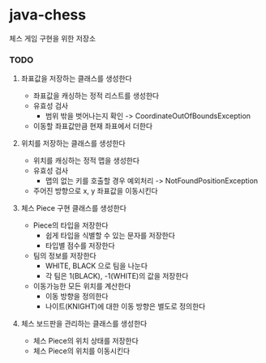 # java-chess
체스 게임 구현을 위한 저장소

### TODO
1. 좌표값을 저장하는 클래스를 생성한다
    * 좌표값을 캐싱하는 정적 리스트를 생성한다 
    * 유효성 검사
        * 범위 밖을 벗어나는지 확인 -> CoordinateOutOfBoundsException
    * 이동할 좌표값만큼 현재 좌표에서 더한다
    
2. 위치를 저장하는 클래스를 생성한다
    * 위치를 캐싱하는 정적 맵을 생성한다
    * 유효성 검사
        * 맵의 없는 키를 호출할 경우 예외처리 -> NotFoundPositionException
    * 주어진 방향으로 x, y 좌표값을 이동시킨다
    
3. 체스 Piece 구현 클래스를 생성한다
    * Piece의 타입을 저장한다
        * 쉽게 타입을 식별할 수 있는 문자를 저장한다
        * 타입별 점수를 저장한다
    * 팀의 정보를 저장한다
        * WHITE, BLACK 으로 팀을 나눈다
        * 각 팀은 1(BLACK), -1(WHITE)의 값을 저장한다
    * 이동가능한 모든 위치를 계산한다
        * 이동 방향을 정의한다
        * 나이트(KNIGHT)에 대한 이동 방향은 별도로 정의한다
    
4. 체스 보드판을 관리하는 클래스를 생성한다
    * 체스 Piece의 위치 상태를 저장한다
    * 체스 Piece의 위치를 이동시킨다